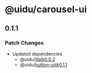 # @uidu/carousel-ui

## 0.1.1

### Patch Changes

- Updated dependencies
  - @uidu/lib@0.0.2
  - @uidu/button-ui@0.1.1
